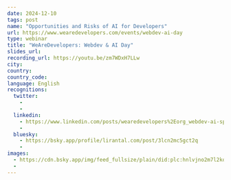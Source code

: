 ```yaml
---
date: 2024-12-10
tags: post
name: "Opportunities and Risks of AI for Developers"
url: https://www.wearedevelopers.com/events/webdev-ai-day
type: webinar
title: "WeAreDevelopers: Webdev & AI Day"
slides_url:
recording_url: https://youtu.be/zm7WDxH7LLw
city:
country:
country_code:
language: English
recognitions:
  twitter:
    - 
    - 
  linkedin:
    - https://www.linkedin.com/posts/wearedevelopers%2Eorg_webdev-ai-speaker-overview-activity-7270438756795523072-ddMF?utm_source=share&utm_medium=member_desktop
    - 
  bluesky:
    - https://bsky.app/profile/lirantal.com/post/3lcn2mc5gct2q
    - 
images:
  - https://cdn.bsky.app/img/feed_fullsize/plain/did:plc:hnlvjno2m7l2kqllgum26bv2/bafkreiawl5kkp2sga4jphenuqt66mzdtrqc3ir2eb26nwlidhhyjwc2ozm@jpeg
  - 
---
```

